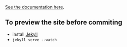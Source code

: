 [See the documentation here](http://encrypt.github.io/Framework_logs/).


To preview the site before commiting 
------------------------------------
* install [Jekyll](http://jekyllrb.com/)
* `jekyll serve --watch`


